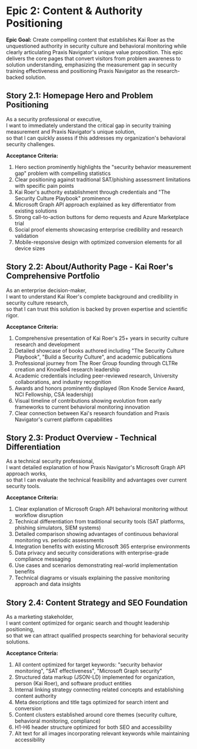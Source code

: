 # Epic 2: Content & Authority Positioning

**Epic Goal:** Create compelling content that establishes Kai Roer as the unquestioned authority in security culture and behavioral monitoring while clearly articulating Praxis Navigator's unique value proposition. This epic delivers the core pages that convert visitors from problem awareness to solution understanding, emphasizing the measurement gap in security training effectiveness and positioning Praxis Navigator as the research-backed solution.

## Story 2.1: Homepage Hero and Problem Positioning

As a security professional or executive,  
I want to immediately understand the critical gap in security training measurement and Praxis Navigator's unique solution,  
so that I can quickly assess if this addresses my organization's behavioral security challenges.

**Acceptance Criteria:**
1. Hero section prominently highlights the "security behavior measurement gap" problem with compelling statistics
2. Clear positioning against traditional SAT/phishing assessment limitations with specific pain points
3. Kai Roer's authority establishment through credentials and "The Security Culture Playbook" prominence
4. Microsoft Graph API approach explained as key differentiator from existing solutions
5. Strong call-to-action buttons for demo requests and Azure Marketplace trial
6. Social proof elements showcasing enterprise credibility and research validation
7. Mobile-responsive design with optimized conversion elements for all device sizes

## Story 2.2: About/Authority Page - Kai Roer's Comprehensive Portfolio

As an enterprise decision-maker,  
I want to understand Kai Roer's complete background and credibility in security culture research,  
so that I can trust this solution is backed by proven expertise and scientific rigor.

**Acceptance Criteria:**
1. Comprehensive presentation of Kai Roer's 25+ years in security culture research and development
2. Detailed showcase of books authored including "The Security Culture Playbook", "Build a Security Culture", and academic publications
3. Professional journey from The Roer Group founding through CLTRe creation and KnowBe4 research leadership
4. Academic credentials including peer-reviewed research, University collaborations, and industry recognition
5. Awards and honors prominently displayed (Ron Knode Service Award, NCI Fellowship, CSA leadership)
6. Visual timeline of contributions showing evolution from early frameworks to current behavioral monitoring innovation
7. Clear connection between Kai's research foundation and Praxis Navigator's current platform capabilities

## Story 2.3: Product Overview - Technical Differentiation

As a technical security professional,  
I want detailed explanation of how Praxis Navigator's Microsoft Graph API approach works,  
so that I can evaluate the technical feasibility and advantages over current security tools.

**Acceptance Criteria:**
1. Clear explanation of Microsoft Graph API behavioral monitoring without workflow disruption
2. Technical differentiation from traditional security tools (SAT platforms, phishing simulators, SIEM systems)
3. Detailed comparison showing advantages of continuous behavioral monitoring vs. periodic assessments
4. Integration benefits with existing Microsoft 365 enterprise environments
5. Data privacy and security considerations with enterprise-grade compliance messaging
6. Use cases and scenarios demonstrating real-world implementation benefits
7. Technical diagrams or visuals explaining the passive monitoring approach and data insights

## Story 2.4: Content Strategy and SEO Foundation

As a marketing stakeholder,  
I want content optimized for organic search and thought leadership positioning,  
so that we can attract qualified prospects searching for behavioral security solutions.

**Acceptance Criteria:**
1. All content optimized for target keywords: "security behavior monitoring", "SAT effectiveness", "Microsoft Graph security"
2. Structured data markup (JSON-LD) implemented for organization, person (Kai Roer), and software product entities
3. Internal linking strategy connecting related concepts and establishing content authority
4. Meta descriptions and title tags optimized for search intent and conversion
5. Content clusters established around core themes (security culture, behavioral monitoring, compliance)
6. H1-H6 header structure optimized for both SEO and accessibility
7. Alt text for all images incorporating relevant keywords while maintaining accessibility
